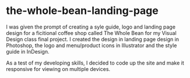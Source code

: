 # the-whole-bean-landing-page
I was given the prompt of creating a syle guide, logo and landing page design for a ficitional coffee shop called The Whole Bean
for my Visual Design class final project. I created the design in landing page design in Photoshop, the logo and menu/product icons
in Illustrator and the style guide in InDesign.

As a test of my developing skills, I decided to code up the site and make it responsive for viewing on multiple devices. 

